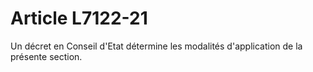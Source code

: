 # Article L7122-21

Un décret en Conseil d'Etat détermine les modalités d'application de la présente section.